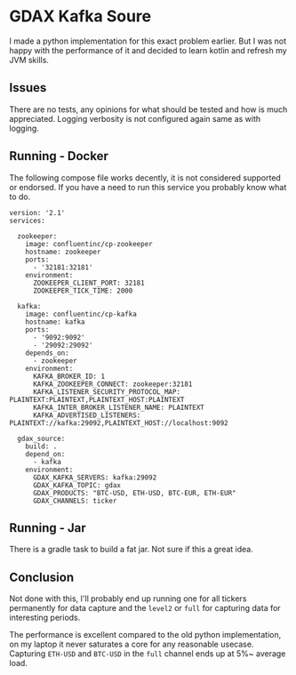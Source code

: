 # GDAX Kafka Soure

I made a python implementation for this exact problem earlier. But I was not
happy with the performance of it and decided to learn kotlin and refresh
my JVM skills.

## Issues
There are no tests, any opinions for what should be tested and how is much
appreciated. Logging verbosity is not configured again same as with logging.

## Running - Docker
The following compose file works decently, it is not considered supported
or endorsed. If you have a need to run this service you probably know what
to do.

```
version: '2.1'
services:

  zookeeper:
    image: confluentinc/cp-zookeeper
    hostname: zookeeper
    ports:
      - '32181:32181'
    environment:
      ZOOKEEPER_CLIENT_PORT: 32181
      ZOOKEEPER_TICK_TIME: 2000

  kafka:
    image: confluentinc/cp-kafka
    hostname: kafka
    ports:
      - '9092:9092'
      - '29092:29092'
    depends_on:
      - zookeeper
    environment:
      KAFKA_BROKER_ID: 1
      KAFKA_ZOOKEEPER_CONNECT: zookeeper:32181
      KAFKA_LISTENER_SECURITY_PROTOCOL_MAP: PLAINTEXT:PLAINTEXT,PLAINTEXT_HOST:PLAINTEXT
      KAFKA_INTER_BROKER_LISTENER_NAME: PLAINTEXT
      KAFKA_ADVERTISED_LISTENERS: PLAINTEXT://kafka:29092,PLAINTEXT_HOST://localhost:9092

  gdax_source:
    build: .
    depend_on:
      - kafka
    environment:
      GDAX_KAFKA_SERVERS: kafka:29092
      GDAX_KAFKA_TOPIC: gdax
      GDAX_PRODUCTS: "BTC-USD, ETH-USD, BTC-EUR, ETH-EUR"
      GDAX_CHANNELS: ticker
```

## Running - Jar
There is a gradle task to build a fat jar. Not sure if this a great idea.


## Conclusion
Not done with this, I'll probably end up running one for all tickers permanently
for data capture and the `level2` or `full` for capturing data for interesting
periods.

The performance is excellent compared to the old python implementation, on my
laptop it never saturates a core for any reasonable usecase. Capturing `ETH-USD`
and `BTC-USD` in the `full` channel ends up at 5%~ average load.
